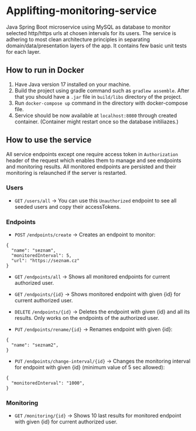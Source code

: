 # Applifting-monitoring-service
 Java Spring Boot microservice using MySQL as database to monitor selected http/https urls at chosen intervals for its users.
 The service is adhering to most clean architecture principles in separating domain/data/presentation layers of the app.
 It contains few basic unit tests for each layer.
 
## How to run in Docker
1. Have Java version 17 installed on your machine.
2. Build the project using gradle command such as ```gradlew assemble```.  After that you should have a ```.jar``` file in ```build/libs``` directory of the project.
3. Run ```docker-compose up``` command in the directory with docker-compose file.
4. Service should be now available at ```localhost:8080``` through created container. (Container might restart once so the database initiliazes.)

## How to use the service
All service endpoints except one require access token in ```Authorization``` header of the request which enables them to manage and see endpoints and monitoring results. All monitored endpoints are persisted and their monitoring is relaunched if the server is restarted.
### Users
- ```GET``` ```/users/all```  -> You can use this ```Unauthorized``` endpoint to see all seeded users and copy their accessTokens.
### Endpoints

- ```POST``` ```/endpoints/create```  -> Creates an endpoint to monitor:
```
{
  "name": "seznam",
  "monitoredInterval": 5,
  "url": "https://seznam.cz"
}
```

- ```GET``` ```/endpoints/all```  -> Shows all monitored endpoints for current authorized user.
- ```GET``` ```/endpoints/{id}```  -> Shows monitored endpoint with given {id} for current authorized user.
- ```DELETE``` ```/endpoints/{id}```  -> Deletes the endpoint with given {id} and all its results. Only works on the endpoints of the authorized user.

- ```PUT``` ```/endpoints/rename/{id}```  -> Renames endpoint with given {id}:
```
{
  "name": "seznam2",
}
```
- ```PUT``` ```/endpoints/change-interval/{id}```  -> Changes the monitoring interval for endpoint with given {id} (minimum value of 5 sec allowed):
```
{
  "monitoredInterval": "1000",
}
```

### Monitoring
- ```GET``` ```/monitoring/{id}```  -> Shows 10 last results for monitored endpoint with given {id} for current authorized user.
